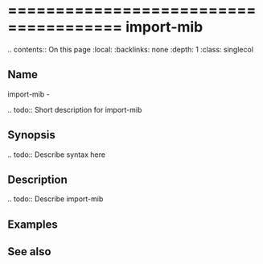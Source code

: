 

======================================
import-mib
======================================

.. contents:: On this page
    :local:
    :backlinks: none
    :depth: 1
    :class: singlecol

Name
----
import-mib - 

.. todo::
    Short description for import-mib

Synopsis
--------
.. todo::
   Describe syntax here

Description
-----------
.. todo::
    Describe import-mib

Examples
--------

See also
--------

